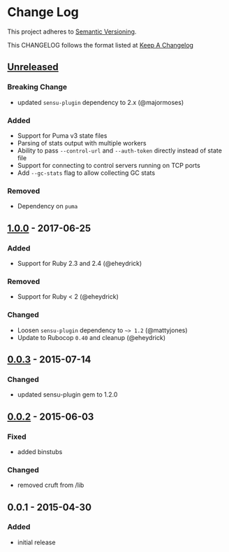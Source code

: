 # Change Log
This project adheres to [Semantic Versioning](http://semver.org/).

This CHANGELOG follows the format listed at [Keep A Changelog](http://keepachangelog.com/)

## [Unreleased]

### Breaking Change
- updated `sensu-plugin` dependency to 2.x (@majormoses)

### Added
- Support for Puma v3 state files
- Parsing of stats output with multiple workers
- Ability to pass `--control-url` and `--auth-token` directly instead of state file
- Support for connecting to control servers running on TCP ports
- Add `--gc-stats` flag to allow collecting GC stats

### Removed
- Dependency on `puma`

## [1.0.0] - 2017-06-25
### Added
- Support for Ruby 2.3 and 2.4 (@eheydrick)

### Removed
- Support for Ruby < 2 (@eheydrick)

### Changed
- Loosen `sensu-plugin` dependency to `~> 1.2` (@mattyjones)
- Update to Rubocop `0.40` and cleanup (@eheydrick)

## [0.0.3] - 2015-07-14
### Changed
- updated sensu-plugin gem to 1.2.0

## [0.0.2] - 2015-06-03
### Fixed
- added binstubs

### Changed
- removed cruft from /lib

## 0.0.1 - 2015-04-30
### Added
- initial release

[Unreleased]: https://github.com/sensu-plugins/sensu-plugins-puma/compare/1.0.0...HEAD
[1.0.0]: https://github.com/sensu-plugins/sensu-plugins-puma/compare/0.0.3...1.0.0
[0.0.3]: https://github.com/sensu-plugins/sensu-plugins-puma/compare/0.0.2...0.0.3
[0.0.2]: https://github.com/sensu-plugins/sensu-plugins-puma/compare/0.0.1...0.0.2
